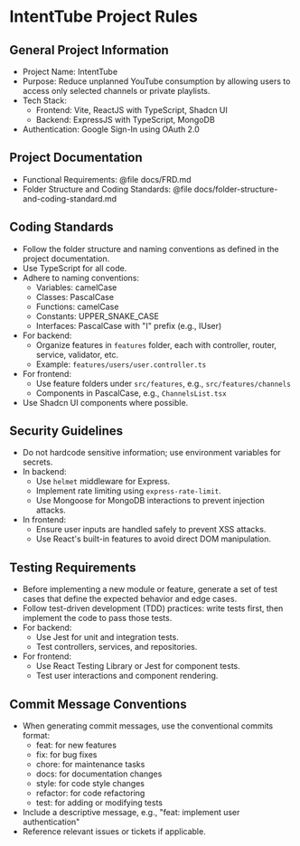 # IntentTube Project Rules

## General Project Information
- Project Name: IntentTube
- Purpose: Reduce unplanned YouTube consumption by allowing users to access only selected channels or private playlists.
- Tech Stack:
  - Frontend: Vite, ReactJS with TypeScript, Shadcn UI
  - Backend: ExpressJS with TypeScript, MongoDB
- Authentication: Google Sign-In using OAuth 2.0

## Project Documentation
- Functional Requirements: @file docs/FRD.md
- Folder Structure and Coding Standards: @file docs/folder-structure-and-coding-standard.md

## Coding Standards
- Follow the folder structure and naming conventions as defined in the project documentation.
- Use TypeScript for all code.
- Adhere to naming conventions:
  - Variables: camelCase
  - Classes: PascalCase
  - Functions: camelCase
  - Constants: UPPER_SNAKE_CASE
  - Interfaces: PascalCase with "I" prefix (e.g., IUser)
- For backend:
  - Organize features in `features` folder, each with controller, router, service, validator, etc.
  - Example: `features/users/user.controller.ts`
- For frontend:
  - Use feature folders under `src/features`, e.g., `src/features/channels`
  - Components in PascalCase, e.g., `ChannelsList.tsx`
- Use Shadcn UI components where possible.

## Security Guidelines
- Do not hardcode sensitive information; use environment variables for secrets.
- In backend:
  - Use `helmet` middleware for Express.
  - Implement rate limiting using `express-rate-limit`.
  - Use Mongoose for MongoDB interactions to prevent injection attacks.
- In frontend:
  - Ensure user inputs are handled safely to prevent XSS attacks.
  - Use React's built-in features to avoid direct DOM manipulation.

## Testing Requirements
- Before implementing a new module or feature, generate a set of test cases that define the expected behavior and edge cases.
- Follow test-driven development (TDD) practices: write tests first, then implement the code to pass those tests.
- For backend:
  - Use Jest for unit and integration tests.
  - Test controllers, services, and repositories.
- For frontend:
  - Use React Testing Library or Jest for component tests.
  - Test user interactions and component rendering.

## Commit Message Conventions
- When generating commit messages, use the conventional commits format:
  - feat: for new features
  - fix: for bug fixes
  - chore: for maintenance tasks
  - docs: for documentation changes
  - style: for code style changes
  - refactor: for code refactoring
  - test: for adding or modifying tests
- Include a descriptive message, e.g., "feat: implement user authentication"
- Reference relevant issues or tickets if applicable.